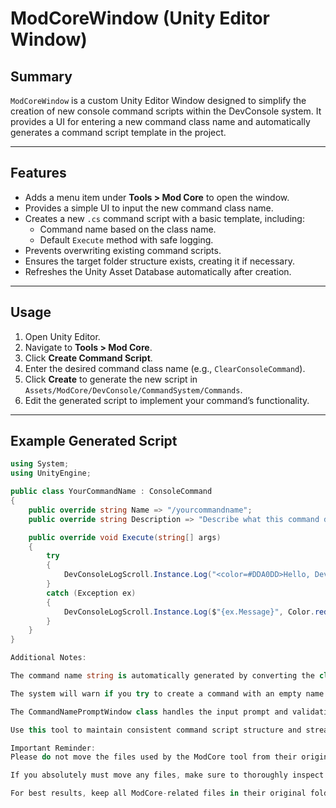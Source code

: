 # ModCoreWindow (Unity Editor Window)

## Summary
`ModCoreWindow` is a custom Unity Editor Window designed to simplify the creation of new console command scripts within the DevConsole system. It provides a UI for entering a new command class name and automatically generates a command script template in the project.

---

## Features
- Adds a menu item under **Tools > Mod Core** to open the window.
- Provides a simple UI to input the new command class name.
- Creates a new `.cs` command script with a basic template, including:
  - Command name based on the class name.
  - Default `Execute` method with safe logging.
- Prevents overwriting existing command scripts.
- Ensures the target folder structure exists, creating it if necessary.
- Refreshes the Unity Asset Database automatically after creation.

---

## Usage
1. Open Unity Editor.
2. Navigate to **Tools > Mod Core**.
3. Click **Create Command Script**.
4. Enter the desired command class name (e.g., `ClearConsoleCommand`).
5. Click **Create** to generate the new script in `Assets/ModCore/DevConsole/CommandSystem/Commands`.
6. Edit the generated script to implement your command’s functionality.

---

## Example Generated Script

```csharp
using System;
using UnityEngine;

public class YourCommandName : ConsoleCommand
{
    public override string Name => "/yourcommandname";
    public override string Description => "Describe what this command does";

    public override void Execute(string[] args)
    {
        try
        {
            DevConsoleLogScroll.Instance.Log("<color=#DDA0DD>Hello, Dev!</color>");
        }
        catch (Exception ex)
        {
            DevConsoleLogScroll.Instance.Log($"{ex.Message}", Color.red);
        }
    }
}

Additional Notes:

The command name string is automatically generated by converting the class name to lowercase and stripping "Command" suffix if present.

The system will warn if you try to create a command with an empty name or if a file with the same name already exists.

The CommandNamePromptWindow class handles the input prompt and validation.

Use this tool to maintain consistent command script structure and streamline development.

Important Reminder:
Please do not move the files used by the ModCore tool from their original locations within the project. The tool relies on predefined file paths, and relocating these files will cause the system to break or malfunction.

If you absolutely must move any files, make sure to thoroughly inspect the code for any hardcoded paths or references that may need updating to reflect the new locations. Failing to do so will result in errors and could disrupt your workflow.

For best results, keep all ModCore-related files in their original folders.